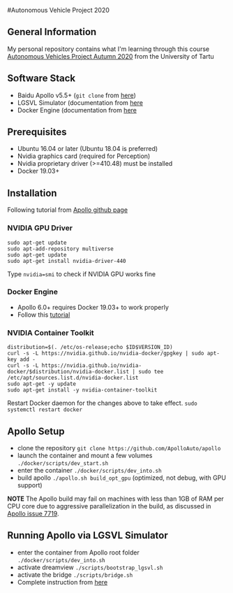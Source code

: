 #Autonomous Vehicle Project 2020

## General Information
My personal repository contains what I'm learning through this course [Autonomous Vehicles Project Autumn 2020](https://courses.cs.ut.ee/2020/AutVehProj/fall/Main/Track-ADL) from the University of Tartu

## Software Stack
- Baidu Apollo v5.5+ (`git clone` from [here](https://github.com/ApolloAuto/apollo))
- LGSVL Simulator (documentation from [here](https://www.lgsvlsimulator.com/docs/)
- Docker Engine (documentation from [here](https://docs.docker.com/engine/install/ubuntu/)

## Prerequisites
- Ubuntu 16.04 or later (Ubuntu 18.04 is preferred)
- Nvidia graphics card (required for Perception)
 - Nvidia proprietary driver (>=410.48) must be installed
- Docker 19.03+

## Installation
Following tutorial from [Apollo github page](https://github.com/ApolloAuto/apollo/blob/master/docs/specs/prerequisite_software_installation_guide.md)

### NVIDIA GPU Driver
```
sudo apt-get update
sudo apt-add-repository multiverse
sudo apt-get update
sudo apt-get install nvidia-driver-440
```
Type `nvidia=smi` to check if NVIDIA GPU works fine

### Docker Engine
- Apollo 6.0+ requires Docker 19.03+ to work properly
- Follow this [tutorial](https://docs.docker.com/engine/install/ubuntu/)

### NVIDIA Container Toolkit
```
distribution=$(. /etc/os-release;echo $ID$VERSION_ID)
curl -s -L https://nvidia.github.io/nvidia-docker/gpgkey | sudo apt-key add -
curl -s -L https://nvidia.github.io/nvidia-docker/$distribution/nvidia-docker.list | sudo tee /etc/apt/sources.list.d/nvidia-docker.list
sudo apt-get -y update
sudo apt-get install -y nvidia-container-toolkit
```
Restart Docker daemon for the changes above to take effect.
`sudo systemctl restart docker`

## Apollo Setup
- clone the repository `git clone https://github.com/ApolloAuto/apollo`
- launch the container and mount a few volumes `./docker/scripts/dev_start.sh`
- enter the container `./docker/scripts/dev_into.sh`
- build apollo `./apollo.sh build_opt_gpu` (optimized, not debug, with GPU support)

**NOTE** The Apollo build may fail on machines with less than 1GB of RAM per CPU core due to aggressive parallelization in the build, as discussed in [Apollo issue 7719](https://github.com/ApolloAuto/apollo/issues/7719).


## Running Apollo via LGSVL Simulator
- enter the container from Apollo root folder `./docker/scripts/dev_into.sh`
- activate dreamview `./scripts/bootstrap_lgsvl.sh`
- activate the bridge `./scripts/bridge.sh`
- Complete instruction from [here](https://www.lgsvlsimulator.com/docs/apollo-master-instructions/)


